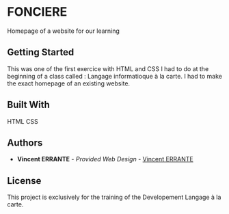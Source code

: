 # FONCIERE

Homepage of a website for our learning 


## Getting Started

This was one of the first exercice with HTML and CSS I had to do at the beginning of a class called : Langage informatioque à la carte.
I had to make the exact homepage of an existing website.


## Built With

 HTML
 CSS


## Authors

  - **Vincent ERRANTE** - *Provided Web Design* -
    [Vincent ERRANTE](https://storycom.fr/)

## License

This project is exclusively for the training of the Developement Langage à la carte.

